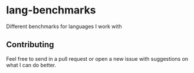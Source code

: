 # lang-benchmarks

Different benchmarks for languages I work with

## Contributing

Feel free to send in a pull request or open a new issue with suggestions on what I can do better.